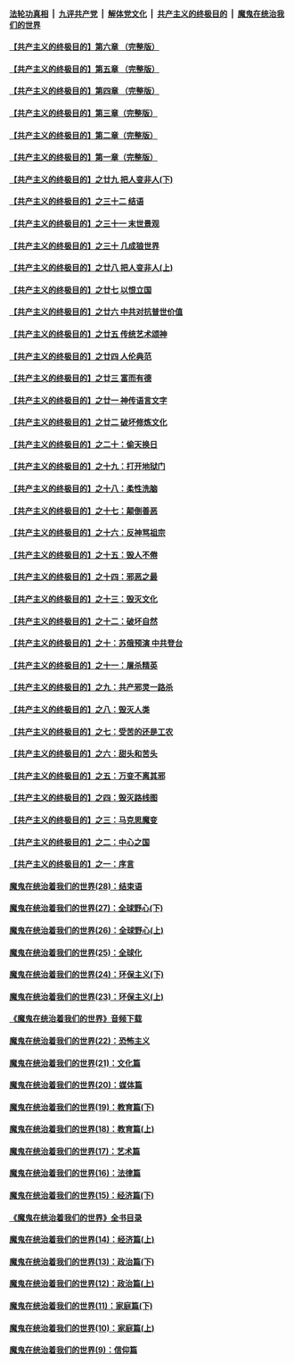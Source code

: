 ####  [法轮功真相](../../../../basic/blob/master/README.md?t=06190802) &nbsp;|&nbsp; [九评共产党](../../../../9ping.md/blob/master/README.md?t=06190802) &nbsp;|&nbsp; [解体党文化](../../../../jtdwh.md/blob/master/README.md?t=06190802)  &nbsp;|&nbsp; [共产主义的终极目的](../../../../gczydzjmd.md/blob/master/README.md?t=06190802) &nbsp;|&nbsp; [魔鬼在统治我们的世界](../../../../mgztzwmdsj.md/blob/master/README.md?t=06190802) 

#### [【共产主义的终极目的】第六章 （完整版）](../pages/nsc422/n11428913.md?t=06190802) 

#### [【共产主义的终极目的】第五章 （完整版）](../pages/nsc422/n11428912.md?t=06190802) 

#### [【共产主义的终极目的】第四章 （完整版）](../pages/nsc422/n11428907.md?t=06190802) 

#### [【共产主义的终极目的】第三章（完整版）](../pages/nsc422/n11428848.md?t=06190802) 

#### [【共产主义的终极目的】第二章（完整版）](../pages/nsc422/n11428831.md?t=06190802) 

#### [【共产主义的终极目的】第一章（完整版）](../pages/nsc422/n11417651.md?t=06190802) 

#### [【共产主义的终极目的】之廿九 把人变非人(下)](../pages/nsc422/n11344140.md?t=06190802) 

#### [【共产主义的终极目的】之三十二 结语](../pages/nsc422/n11360535.md?t=06190802) 

#### [【共产主义的终极目的】之三十一 末世景观](../pages/nsc422/n11351129.md?t=06190802) 

#### [【共产主义的终极目的】之三十 几成狼世界](../pages/nsc422/n11348280.md?t=06190802) 

#### [【共产主义的终极目的】之廿八 把人变非人(上)](../pages/nsc422/n11340492.md?t=06190802) 

#### [【共产主义的终极目的】之廿七 以恨立国](../pages/nsc422/n11336944.md?t=06190802) 

#### [【共产主义的终极目的】之廿六 中共对抗普世价值](../pages/nsc422/n11324785.md?t=06190802) 

#### [【共产主义的终极目的】之廿五 传统艺术颂神](../pages/nsc422/n11296396.md?t=06190802) 

#### [【共产主义的终极目的】之廿四 人伦典范](../pages/nsc422/n11296397.md?t=06190802) 

#### [【共产主义的终极目的】之廿三 富而有德](../pages/nsc422/n11283598.md?t=06190802) 

#### [【共产主义的终极目的】之廿一 神传语言文字](../pages/nsc422/n11263265.md?t=06190802) 

#### [【共产主义的终极目的】之廿二 破坏修炼文化](../pages/nsc422/n11245728.md?t=06190802) 

#### [【共产主义的终极目的】之二十：偷天换日](../pages/nsc422/n11238846.md?t=06190802) 

#### [【共产主义的终极目的】之十九：打开地狱门](../pages/nsc422/n11206376.md?t=06190802) 

#### [【共产主义的终极目的】之十八：柔性洗脑](../pages/nsc422/n11199994.md?t=06190802) 

#### [【共产主义的终极目的】之十七：颠倒善恶](../pages/nsc422/n11179782.md?t=06190802) 

#### [【共产主义的终极目的】之十六：反神骂祖宗](../pages/nsc422/n11166798.md?t=06190802) 

#### [【共产主义的终极目的】之十五：毁人不倦](../pages/nsc422/n11166792.md?t=06190802) 

#### [【共产主义的终极目的】之十四：邪恶之最](../pages/nsc422/n11150249.md?t=06190802) 

#### [【共产主义的终极目的】之十三：毁灭文化](../pages/nsc422/n11135227.md?t=06190802) 

#### [【共产主义的终极目的】之十二：破坏自然](../pages/nsc422/n11135214.md?t=06190802) 

#### [【共产主义的终极目的】之十：苏俄预演 中共登台](../pages/nsc422/n11118424.md?t=06190802) 

#### [【共产主义的终极目的】之十一：屠杀精英](../pages/nsc422/n11118442.md?t=06190802) 

#### [【共产主义的终极目的】之九：共产邪灵一路杀](../pages/nsc422/n11114139.md?t=06190802) 

#### [【共产主义的终极目的】之八：毁灭人类](../pages/nsc422/n11108503.md?t=06190802) 

#### [【共产主义的终极目的】之七：受苦的还是工农](../pages/nsc422/n11101809.md?t=06190802) 

#### [【共产主义的终极目的】之六：甜头和苦头](../pages/nsc422/n11096971.md?t=06190802) 

#### [【共产主义的终极目的】之五：万变不离其邪](../pages/nsc422/n11091285.md?t=06190802) 

#### [【共产主义的终极目的】之四：毁灭路线图](../pages/nsc422/n11086284.md?t=06190802) 

#### [【共产主义的终极目的】之三：马克思魔变](../pages/nsc422/n11061941.md?t=06190802) 

#### [【共产主义的终极目的】之二：中心之国](../pages/nsc422/n11047728.md?t=06190802) 

#### [【共产主义的终极目的】之一：序言](../pages/nsc422/n11086077.md?t=06190802) 

#### [魔鬼在统治着我们的世界(28)：结束语](../pages/nsc422/n10936246.md?t=06190802) 

#### [魔鬼在统治着我们的世界(27)：全球野心(下)](../pages/nsc422/n10928319.md?t=06190802) 

#### [魔鬼在统治着我们的世界(26)：全球野心(上)](../pages/nsc422/n10900318.md?t=06190802) 

#### [魔鬼在统治着我们的世界(25)：全球化](../pages/nsc422/n10788205.md?t=06190802) 

#### [魔鬼在统治着我们的世界(24)：环保主义(下)](../pages/nsc422/n10695307.md?t=06190802) 

#### [魔鬼在统治着我们的世界(23)：环保主义(上)](../pages/nsc422/n10688613.md?t=06190802) 

#### [《魔鬼在统治着我们的世界》音频下载](../pages/nsc422/n10635553.md?t=06190802) 

#### [魔鬼在统治着我们的世界(22)：恐怖主义](../pages/nsc422/n10614727.md?t=06190802) 

#### [魔鬼在统治着我们的世界(21)：文化篇](../pages/nsc422/n10597706.md?t=06190802) 

#### [魔鬼在统治着我们的世界(20)：媒体篇](../pages/nsc422/n10586579.md?t=06190802) 

#### [魔鬼在统治着我们的世界(19)：教育篇(下)](../pages/nsc422/n10564808.md?t=06190802) 

#### [魔鬼在统治着我们的世界(18)：教育篇(上)](../pages/nsc422/n10526970.md?t=06190802) 

#### [魔鬼在统治着我们的世界(17)：艺术篇](../pages/nsc422/n10499093.md?t=06190802) 

#### [魔鬼在统治着我们的世界(16)：法律篇](../pages/nsc422/n10485969.md?t=06190802) 

#### [魔鬼在统治着我们的世界(15)：经济篇(下)](../pages/nsc422/n10469975.md?t=06190802) 

#### [《魔鬼在统治着我们的世界》全书目录](../pages/nsc422/n10464261.md?t=06190802) 

#### [魔鬼在统治着我们的世界(14)：经济篇(上)](../pages/nsc422/n10457370.md?t=06190802) 

#### [魔鬼在统治着我们的世界(13)：政治篇(下)](../pages/nsc422/n10448270.md?t=06190802) 

#### [魔鬼在统治着我们的世界(12)：政治篇(上)](../pages/nsc422/n10444576.md?t=06190802) 

#### [魔鬼在统治着我们的世界(11)：家庭篇(下)](../pages/nsc422/n10440961.md?t=06190802) 

#### [魔鬼在统治着我们的世界(10)：家庭篇(上)](../pages/nsc422/n10435448.md?t=06190802) 

#### [魔鬼在统治着我们的世界(9)：信仰篇](../pages/nsc422/n10432159.md?t=06190802) 


